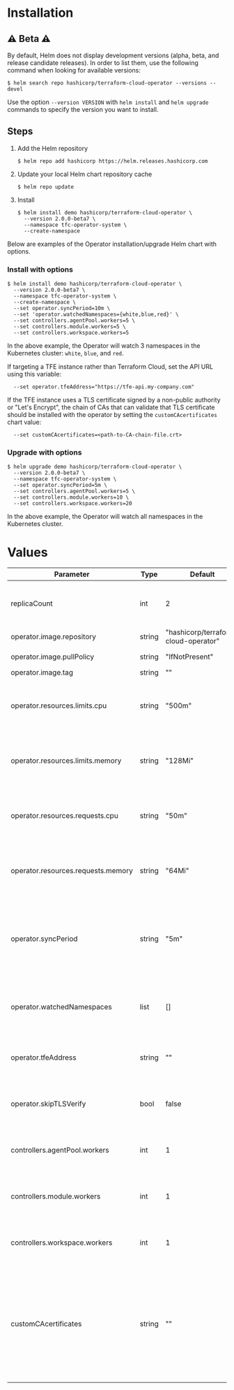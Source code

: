 # Installation

## :warning: Beta :warning:

By default, Helm does not display development versions (alpha, beta, and release candidate releases). In order to list them, use the following command when looking for available versions:

```console
$ helm search repo hashicorp/terraform-cloud-operator --versions --devel
```

Use the option `--version VERSION` with `helm install` and `helm upgrade` commands to specify the version you want to install.

## Steps

1. Add the Helm repository

    ```console
    $ helm repo add hashicorp https://helm.releases.hashicorp.com
    ```

2. Update your local Helm chart repository cache

    ```console
    $ helm repo update
    ```

3. Install

    ```console
    $ helm install demo hashicorp/terraform-cloud-operator \
      --version 2.0.0-beta7 \
      --namespace tfc-operator-system \
      --create-namespace
    ```

Below are examples of the Operator installation/upgrade Helm chart with options.

### Install with options

```console
$ helm install demo hashicorp/terraform-cloud-operator \
  --version 2.0.0-beta7 \
  --namespace tfc-operator-system \
  --create-namespace \
  --set operator.syncPeriod=10m \
  --set 'operator.watchedNamespaces={white,blue,red}' \
  --set controllers.agentPool.workers=5 \
  --set controllers.module.workers=5 \
  --set controllers.workspace.workers=5
```

In the above example, the Operator will watch 3 namespaces in the Kubernetes cluster: `white`, `blue`, and `red`.

If targeting a TFE instance rather than Terraform Cloud, set the API URL using this variable:

```
  --set operator.tfeAddress="https://tfe-api.my-company.com"
```

If the TFE instance uses a TLS certificate signed by a non-public authority or "Let's Encrypt", the chain of CAs that can validate 
that TLS certificate should be installed with the operator by setting the `customCAcertificates` chart value:

```
  --set customCAcertificates=<path-to-CA-chain-file.crt>
``` 

### Upgrade with options

```console
$ helm upgrade demo hashicorp/terraform-cloud-operator \
  --version 2.0.0-beta7 \
  --namespace tfc-operator-system \
  --set operator.syncPeriod=5m \
  --set controllers.agentPool.workers=5 \
  --set controllers.module.workers=10 \
  --set controllers.workspace.workers=20
```

In the above example, the Operator will watch all namespaces in the Kubernetes cluster.

# Values

| Parameter | Type | Default | Description |
|-----------|------|---------|-------------|
| replicaCount | int | 2 | Number of Terraform Cloud Operator replicas. |
| operator.image.repository | string | "hashicorp/terraform-cloud-operator" | Image repository. |
| operator.image.pullPolicy | string | "IfNotPresent" | Image pull policy. |
| operator.image.tag | string | "" | Image tag. |
| operator.resources.limits.cpu | string | "500m" | Limits as a maximum amount of CPU to be used by a container. |
| operator.resources.limits.memory | string | "128Mi" | Limits as a maximum amount of memory to be used by a container. |
| operator.resources.requests.cpu | string | "50m" | Guaranteed minimum amount of CPU to be used by a container. |
| operator.resources.requests.memory | string | "64Mi" | Guaranteed minimum amount of memory to be used by a container. |
| operator.syncPeriod | string | "5m" | The minimum frequency at which watched resources are reconciled. Format: 5s, 1m, etc. |
| operator.watchedNamespaces | list | [] | List of namespaces the controllers should watch. |
| operator.tfeAddress | string | "" | The API URL of a Terraform Enterprise instance. |
| operator.skipTLSVerify | bool | false | Whether or not to ignore TLS certification warnings. |
| controllers.agentPool.workers | int | 1 | The number of the Agent Pool controller workers. |
| controllers.module.workers | int | 1 | The number of the Module controller workers. |
| controllers.workspace.workers | int | 1 | The number of the Workspace controller workers. |
| customCAcertificates | string | "" | Custom Certificate Authority bundle to validate API TLS certificates. Expects a path to a CRT file containing concatenated certificates. |
